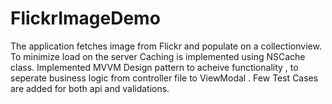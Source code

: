 # FlickrImageDemo
The application fetches image from Flickr and populate on a collectionview. To minimize load on the server Caching is implemented using NSCache class. Implemented MVVM Design pattern to acheive functionality , to seperate business logic from controller file to ViewModal . Few Test Cases are added for both api and validations. 
